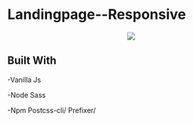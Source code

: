 # Landingpage--Responsive

<p align="center">
  <img src="https://user-images.githubusercontent.com/83467033/147596126-c5644142-171b-41b6-acc2-c2af7d9b672d.PNG" />
</p>


## Built With

-Vanilla Js

-Node Sass

-Npm Postcss-cli/ Prefixer/
